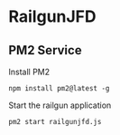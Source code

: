 # RailgunJFD


## PM2 Service

Install PM2
```
npm install pm2@latest -g

```

Start the railgun application
```
pm2 start railgunjfd.js
```
